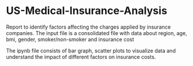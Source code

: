 # US-Medical-Insurance-Analysis
Report to identify factors affecting the charges applied by insurance companies.
The input file is a consolidated file with data about region, age, bmi, gender, smoker/non-smoker and insurance cost

The ipynb file consists of bar graph, scatter plots to visualize data and understand the impact of different factors on insurance costs.
